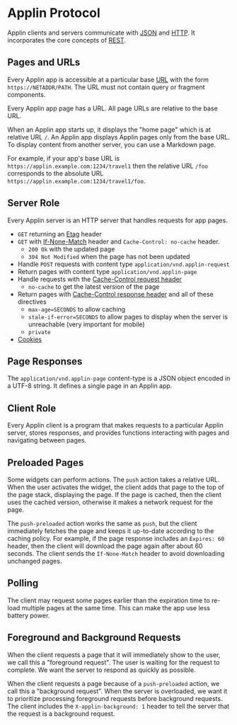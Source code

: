 #  Applin Protocol

Applin clients and servers communicate with [JSON](https://en.wikipedia.org/wiki/JSON) and 
[HTTP](https://en.wikipedia.org/wiki/HTTP).
It incorporates the core concepts of [REST](https://en.wikipedia.org/wiki/Representational_state_transfer).

## Pages and URLs
Every Applin app is accessible at a particular base [URL](https://en.wikipedia.org/wiki/URL)
with the form `https://NETADDR/PATH`.
The URL must not contain query or fragment components.

Every Applin app page has a URL.  All page URLs are relative to the base URL.

When an Applin app starts up, it displays the "home page" which is at relative URL `/`.
An Applin app displays Applin pages only from the base URL.
To display content from another server, you can use a Markdown page.

For example, if your app's base URL is `https://applin.example.com:1234/travel1`
then the relative URL `/foo` corresponds to the absolute URL `https://applin.example.com:1234/travel1/foo`.

## Server Role
Every Applin server is an HTTP server that handles requests for app pages.

- `GET` returning an [Etag](https://developer.mozilla.org/en-US/docs/Web/HTTP/Headers/ETag) header
- `GET` with [If-None-Match](https://developer.mozilla.org/en-US/docs/Web/HTTP/Headers/If-None-Match) header
  and `Cache-Control: no-cache` header.
  - `200 Ok` with the updated page
  - `304 Not Modified` when the page has not been updated
- Handle `POST` requests with content type `application/vnd.applin-request`
- Return pages with content type `application/vnd.applin-page`
- Handle requests with the [Cache-Control request header](https://developer.mozilla.org/en-US/docs/Web/HTTP/Headers/Cache-Control#request_directives)
  - `no-cache` to get the latest version of the page
- Return pages with [Cache-Control response header](https://developer.mozilla.org/en-US/docs/Web/HTTP/Headers/Cache-Control#response_directives)
  and all of these directives
  - `max-age=SECONDS` to allow caching
  - `stale-if-error=SECONDS` to allow pages to display when the server is unreachable (very important for mobile)
  - `private`
- [Cookies](https://developer.mozilla.org/en-US/docs/Web/HTTP/Cookies)

## Page Responses
The `application/vnd.applin-page` content-type is a JSON object encoded in a UTF-8 string.
It defines a single page in an Applin app.

## Client Role
Every Applin client is a program that makes requests to a particular Applin server, stores responses, 
and provides functions interacting with pages and navigating between pages.

## Preloaded Pages
Some widgets can perform actions.  The `push` action takes a relative URL.
When the user activates the widget, the client adds that page to the top of the page stack, displaying the page.
If the page is cached, then the client uses the cached version, otherwise it makes a network request for the page.

The `push-preloaded` action works the same as `push`, but the client immediately fetches the page
and keeps it up-to-date according to the caching policy.
For example, if the page response includes an `Expires: 60` header, then the client will download
the page again after about 60 seconds.
The client sends the `If-None-Match` header to avoid downloading unchanged pages.

## Polling
The client may request some pages earlier than the expiration time to re-load multiple pages at the same time.
This can make the app use less battery power.

## Foreground and Background Requests
When the client requests a page that it will immediately show to the user, we call this a "foreground request".
The user is waiting for the request to complete.  We want the server to respond as quickly as possible.

When the client requests a page because of a `push-preloaded` action, we call this a "background request".
When the server is overloaded, we want it to prioritize processing foreground requests before background requests.
The client includes the `X-applin-background: 1` header to tell the server that the request is a background request.
